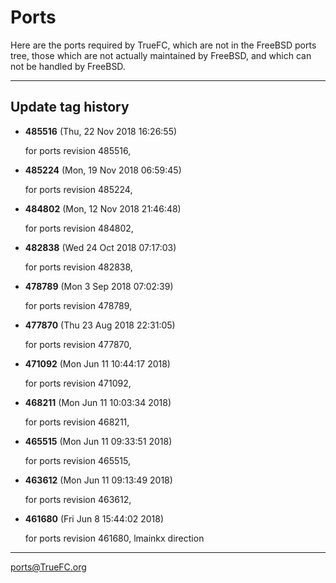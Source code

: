 # Ports 

Here are the ports required by TrueFC, which are not in the FreeBSD ports tree, those 
which are not actually maintained by FreeBSD, and which can not be handled by FreeBSD. 

--- 

## Update tag history

* **485516** (Thu, 22 Nov 2018 16:26:55)

	for ports revision 485516,

* **485224** (Mon, 19 Nov 2018 06:59:45)

	for ports revision 485224,

* **484802** (Mon, 12 Nov 2018 21:46:48)

	for ports revision 484802,

* **482838** (Wed 24 Oct 2018 07:17:03)

	for ports revision 482838,

* **478789** (Mon 3 Sep 2018 07:02:39)

	for ports revision 478789,

* **477870** (Thu 23 Aug 2018 22:31:05)

	for ports revision 477870,

* **471092** (Mon Jun 11 10:44:17 2018)

	for ports revision 471092,

* **468211** (Mon Jun 11 10:03:34 2018)

	for ports revision 468211,

* **465515** (Mon Jun 11 09:33:51 2018)

	for ports revision 465515,

* **463612** (Mon Jun 11 09:13:49 2018)

	for ports revision 463612,

* **461680** (Fri Jun 8 15:44:02 2018)

	for ports revision 461680,
	lmainkx direction 


--- 

ports@TrueFC.org
